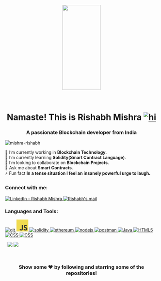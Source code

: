 <div align="center">
  <img width="50%" height="280px" src="https://raw.githubusercontent.com/abhisheknaiidu/abhisheknaiidu/master/code.gif" />
</div>
<p>&nbsp;</p>
<h1 align="center">Namaste! This is Rishabh Mishra <a target="_blank" rel="noopener noreferrer" href="https://user-images.githubusercontent.com/1303154/88677602-1635ba80-d120-11ea-84d8-d263ba5fc3c0.gif">
    <img src="https://c.tenor.com/9I3-CRuCdIoAAAAi/%D0%B0%D0%BC%D0%B8%D0%BD%D1%8C.gif" width="28px" alt="hi" style="max-width:100%;">
  </a>
</h1>
<h3 align="center">A passionate Blockchain developer from India</h3>
<a>
  <p align="left">
    <img src="https://komarev.com/ghpvc/?username=mishra-rishabh&label=Profile%20views&color=0e75b6&style=flat" alt="mishra-rishabh" />
  </p>
</a>🌱 I’m currently working in <b>Blockchain Technology.</b>
<br />🌱 I’m currently learning <b>Solidity(Smart Contract Language)</b>. <br />👯 I’m looking to collaborate on <b>Blockchain Projects</b>. <br />💬 Ask me about <b>Smart Contracts</b>. <br />⚡ Fun fact <b>In a tense situation I feel an insanely powerful urge to laugh.</b><h3 align="left">Connect with me:</h3>
<p align="left">
  <a href="https://www.linkedin.com/in/rishabh-mishra-902342118/" target="blank">
    <img align="center" src="https://cdn-icons-png.flaticon.com/512/174/174857.png" alt="LinkedIn - Rishabh Mishra" height="40" width="40" />
  </a>
  <a href="mailto:rishabh.ramg@gmail.com">
    <img align="center" src="https://1000logos.net/wp-content/uploads/2021/05/Gmail-logo.png" alt="Rishabh's mail" height="40" width="75" />
  </a>
</p>
<h3 align="left">Languages and Tools:</h3>
<p align="left" background-color=" white">
  <a href="https://git-scm.com/" target="_blank">
    <img src="https://www.vectorlogo.zone/logos/git-scm/git-scm-icon.svg" alt="git" width="40" height="40" />
  </a>
  <a href="https://developer.mozilla.org/en-US/docs/Web/JavaScript" target="_blank">
    <img src="https://raw.githubusercontent.com/devicons/devicon/master/icons/javascript/javascript-original.svg" alt="javascript" width="40" height="40" />
  </a>
  <a href="https://soliditylang.org/" target="_blank">
    <img src="https://ludu-assets.s3.amazonaws.com/lesson-icons/26/OS6xpcvmIL6y0G3ZQW99" alt="solidity" width="40" height="40" />
  </a>
  </a>
  <a href="https://ethereum.org/en/" target="_blank">
    <img src="https://ethereum.org/static/a110735dade3f354a46fc2446cd52476/1d713/eth-home-icon.png" alt="ethereum" width="40" height="40" />
  </a>
  <a href="https://nodejs.org" target="_blank">
    <img src="https://nodejs.org/static/images/logo.svg" alt="nodejs" width="60" height="40" />
  </a>
  <a href="https://postman.com" target="_blank">
    <img src="https://www.vectorlogo.zone/logos/getpostman/getpostman-icon.svg" alt="postman" width="40" height="40" />
  </a>
  <a href="https://www.java.com/en/" target="_blank">
    <img src="https://assets.stickpng.com/images/58480979cef1014c0b5e4901.png" alt="Java" width="40" height="60" />
  </a>
  <a href="#" target="_blank">
    <img src="https://upload.wikimedia.org/wikipedia/commons/thumb/6/61/HTML5_logo_and_wordmark.svg/512px-HTML5_logo_and_wordmark.svg.png" alt="HTML5" width="40" height="40" />
  </a>
  <a href="#" target="_blank">
    <img src="https://1000logos.net/wp-content/uploads/2020/09/CSS-Logo.png" alt="CSS" width="60" height="40" />
  </a>
  <a href="#" target="_blank">
    <img src="https://download.logo.wine/logo/MySQL/MySQL-Logo.wine.png" alt="CSS" width="60" height="50" />
  </a>
</p>
<p>&nbsp; <img src="https://github-readme-stats.vercel.app/api?username=mishra-rishabh&show_icons=true&theme=chartreuse-dark&layout=compact" />
  <img src="https://github-readme-stats.vercel.app/api/top-langs/?username=mishra-rishabh&show_icons=true&theme=chartreuse-dark&layout=compact" />
</p>
<p>&nbsp;</p>
<div align="center">
  <h3>Show some <g-emoji class="g-emoji" alias="heart" fallback-src="https://github.githubassets.com/images/icons/emoji/unicode/2764.png">❤️</g-emoji> by following and starring some of the repositories! </h3>
</div>
